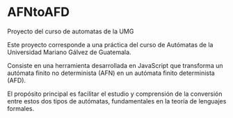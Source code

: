 # AFNtoAFD
Proyecto del curso de automatas de la UMG


Este proyecto corresponde a una práctica del curso de Autómatas de la Universidad Mariano Gálvez de Guatemala. 

Consiste en una herramienta desarrollada en JavaScript que transforma un autómata finito no determinista (AFN) en un autómata finito determinista (AFD). 

El propósito principal es facilitar el estudio y comprensión de la conversión entre estos dos tipos de autómatas, fundamentales en la teoría de lenguajes formales.

